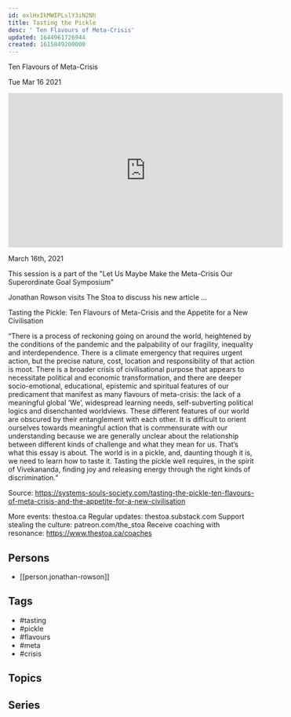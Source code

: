 ```yaml
---
id: exlHxIkMWIPLslY3iN2Nh
title: Tasting the Pickle
desc: ' Ten Flavours of Meta-Crisis'
updated: 1644961726944
created: 1615849200000
---
```



 Ten Flavours of Meta-Crisis

Tue Mar 16 2021

<iframe width="560" height="315" src="https://www.youtube.com/embed/Y7unE1SkpHc" title="Tasting the Pickle: Ten Flavours of Meta-Crisis w/ Jonathan Rowson" frameborder="0" allow="accelerometer; autoplay; clipboard-write; encrypted-media; gyroscope; picture-in-picture" allowfullscreen ></iframe>

March 16th, 2021

This session is a part of the "Let Us Maybe Make the Meta-Crisis Our Superordinate Goal Symposium"

Jonathan Rowson visits The Stoa to discuss his new article ...

Tasting the Pickle: Ten Flavours of Meta-Crisis and the Appetite for a New Civilisation

“There is a process of reckoning going on around the world, heightened by the conditions of the pandemic and the palpability of our fragility, inequality and interdependence. There is a climate emergency that requires urgent action, but the precise nature, cost, location and responsibility of that action is moot. There is a broader crisis of civilisational purpose that appears to necessitate political and economic transformation, and there are deeper socio-emotional, educational, epistemic and spiritual features of our predicament that manifest as many flavours of meta-crisis: the lack of a meaningful global ‘We’, widespread learning needs, self-subverting political logics and disenchanted worldviews. These different features of our world are obscured by their entanglement with each other. It is difficult to orient ourselves towards meaningful action that is commensurate with our understanding because we are generally unclear about the relationship between different kinds of challenge and what they mean for us. That’s what this essay is about. The world is in a pickle, and, daunting though it is, we need to learn how to taste it. Tasting the pickle well requires, in the spirit of Vivekananda, finding joy and releasing energy through the right kinds of discrimination.”

Source: https://systems-souls-society.com/tasting-the-pickle-ten-flavours-of-meta-crisis-and-the-appetite-for-a-new-civilisation

More events: thestoa.ca
Regular updates: thestoa.substack.com
Support stealing the culture: patreon.com/the_stoa
Receive coaching with resonance: https://www.thestoa.ca/coaches

## Persons

- [[person.jonathan-rowson]]

## Tags

- #tasting
- #pickle
- #flavours
- #meta
- #crisis

## Topics



## Series



